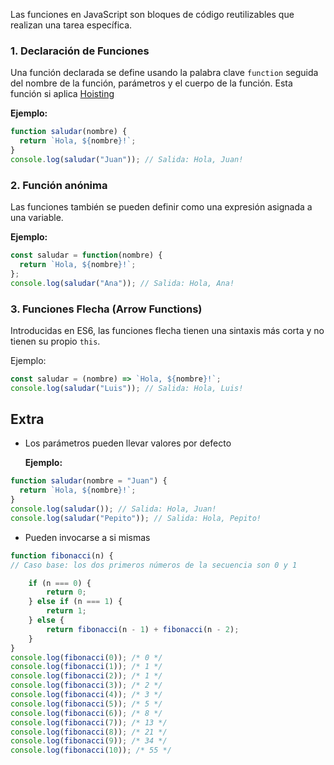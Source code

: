 
Las funciones en JavaScript son bloques de código reutilizables que realizan una tarea específica.

### 1. Declaración de Funciones 

Una función declarada se define usando la palabra clave `function` seguida del nombre de la función, parámetros y el cuerpo de la función. Esta función si aplica [Hoisting](Hoisting.md)

**Ejemplo:**

```javascript
function saludar(nombre) {
  return `Hola, ${nombre}!`;
}
console.log(saludar("Juan")); // Salida: Hola, Juan!
```

### 2. Función anónima

Las funciones también se pueden definir como una expresión asignada a una variable.

**Ejemplo:**

```javascript
const saludar = function(nombre) {
  return `Hola, ${nombre}!`;
};
console.log(saludar("Ana")); // Salida: Hola, Ana!
```

### 3. Funciones Flecha (Arrow Functions)

Introducidas en ES6, las funciones flecha tienen una sintaxis más corta y no tienen su propio `this`.

Ejemplo:
```javascript
const saludar = (nombre) => `Hola, ${nombre}!`;
console.log(saludar("Luis")); // Salida: Hola, Luis!
```


## Extra
- Los parámetros pueden llevar valores por defecto

	**Ejemplo:**

```javascript
function saludar(nombre = "Juan") {
  return `Hola, ${nombre}!`;
}
console.log(saludar()); // Salida: Hola, Juan!
console.log(saludar("Pepito")); // Salida: Hola, Pepito!
```

- Pueden invocarse a si mismas

```javascript
function fibonacci(n) {
// Caso base: los dos primeros números de la secuencia son 0 y 1

	if (n === 0) {
		return 0;
	} else if (n === 1) {
		return 1;
	} else {
		return fibonacci(n - 1) + fibonacci(n - 2);
	}
}
console.log(fibonacci(0)); /* 0 */
console.log(fibonacci(1)); /* 1 */
console.log(fibonacci(2)); /* 1 */
console.log(fibonacci(3)); /* 2 */
console.log(fibonacci(4)); /* 3 */
console.log(fibonacci(5)); /* 5 */
console.log(fibonacci(6)); /* 8 */
console.log(fibonacci(7)); /* 13 */
console.log(fibonacci(8)); /* 21 */
console.log(fibonacci(9)); /* 34 */
console.log(fibonacci(10)); /* 55 */
```

